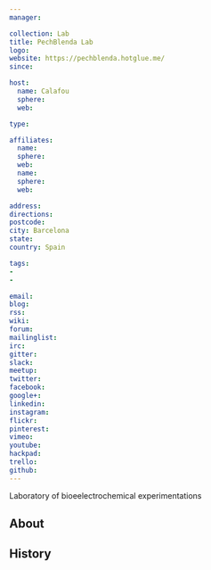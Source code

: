 ```yaml
---
manager:

collection: Lab
title: PechBlenda Lab
logo:
website: https://pechblenda.hotglue.me/
since:

host:
  name: Calafou
  sphere:
  web:

type:

affiliates:
  name:
  sphere:
  web:
  name:
  sphere:
  web:

address:
directions:
postcode:
city: Barcelona
state:
country: Spain

tags:
-
-

email:
blog:
rss:
wiki:
forum:
mailinglist:
irc:
gitter:
slack:
meetup:
twitter:
facebook:
google+:
linkedin:
instagram:
flickr:
pinterest:
vimeo:
youtube:
hackpad:
trello:
github:
---
```

Laboratory of bioeelectrochemical experimentations

## About

## History
